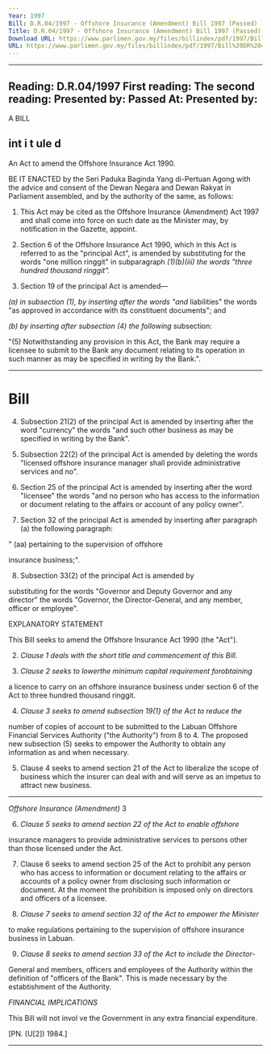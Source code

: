 ```yaml
---
Year: 1997
Bill: D.R.04/1997 - Offshore Insurance (Amendment) Bill 1997 (Passed)
Title: D.R.04/1997 - Offshore Insurance (Amendment) Bill 1997 (Passed)
Download URL: https://www.parlimen.gov.my/files/billindex/pdf/1997/Bill%20DR%204.pdf
URL: https://www.parlimen.gov.my/files/billindex/pdf/1997/Bill%20DR%204.pdf
---
```

---
Reading:
D.R.04/1997
First reading:
The second reading:
Presented by:
Passed At:
Presented by:
---

A BILL

## int i t ule d

An Act to amend the Offshore Insurance Act 1990.

BE IT ENACTED by the Seri Paduka Baginda Yang
di-Pertuan Agong with the advice and consent of the Dewan
Negara and Dewan Rakyat in Parliament assembled, and by
the authority of the same, as follows:

1. This Act may be cited as the Offshore Insurance
(Amendment) Act 1997 and shall come into force on such date
as the Minister may, by notification in the Gazette, appoint.

2. Section 6 of the Offshore Insurance Act 1990, which in
this Act is referred to as the "principal Act", is amended by
substituting for the words "one million ringgit" in subparagraph
_(1)(b)(iii) the words "three hundred thousand ringgit"._

3. Section 19 of the principal Act is amended—

_(a) in subsection (1), by inserting after the words "and_
liabilities" the words "as approved in accordance
with its constituent documents"; and

_(b) by inserting after subsection (4) the following_
subsection:

"(5) Notwithstanding any provision in this
Act, the Bank may require a licensee to submit to
the Bank any document relating to its operation
in such manner as may be specified in writing by
the Bank.".


-----

# Bill

4. Subsection 21(2) of the principal Act is amended by
inserting after the word "currency" the words "and such other
business as may be specified in writing by the Bank".

5. Subsection 22(2) of the principal Act is amended by
deleting the words "licensed offshore insurance manager shall
provide administrative services and no".

6. Section 25 of the principal Act is amended by inserting
after the word "licensee" the words "and no person who has
access to the information or document relating to the affairs or
account of any policy owner".

7. Section 32 of the principal Act is amended by inserting
after paragraph (a) the following paragraph:

" (aa) pertaining to the supervision of offshore

insurance business;".

8. Subsection 33(2) of the principal Act is amended by

substituting for the words "Governor and Deputy Governor
and any director" the words "Governor, the Director-General,
and any member, officer or employee".

EXPLANATORY STATEMENT

This Bill seeks to amend the Offshore Insurance Act 1990 (the "Act").

2. _Clause 1 deals with the short title and commencement of this Bill._

3. _Clause 2 seeks to lowerthe minimum capital requirement forobtaining_

a licence to carry on an offshore insurance business under section 6 of the
Act to three hundred thousand ringgit.

4. _Clause 3 seeks to amend subsection 19(1} of the Act to reduce the_

number of copies of account to be submitted to the Labuan Offshore
Financial Services Authority ("the Authority") from 8 to 4. The proposed
new subsection (5) seeks to empower the Authority to obtain any information
as and when necessary.

5. Clause 4 seeks to amend section 21 of the Act to liberalize the scope
of business which the insurer can deal with and will serve as an impetus
to attract new business.


-----

_Offshore Insurance (Amendment)_ 3

6. _Clause 5 seeks to amend section 22 of the Act to enable offshore_

insurance managers to provide administrative services to persons other
than those licensed under the Act.

7. Clause 6 seeks to amend section 25 of the Act to prohibit any person
who has access to information or document relating to the affairs or
accounts of a policy owner from disclosing such information or document.
At the moment the prohibition is imposed only on directors and officers of
a licensee.

8. _Clause 7 seeks to amend section 32 of the Act to empower the Minister_

to make regulations pertaining to the supervision of offshore insurance
business in Labuan.

9. _Clause 8 seeks to amend section 33 of the Act to include the Director-_

General and members, officers and employees of the Authority within the
definition of "officers of the Bank". This is made necessary by the
estabtishment of the Authority.

_FINANCIAL_ _IMPLICATIONS_

This Bill will not invol ve the Government in any extra financial expenditure.

[PN. (U[2]) 1984.]


-----

